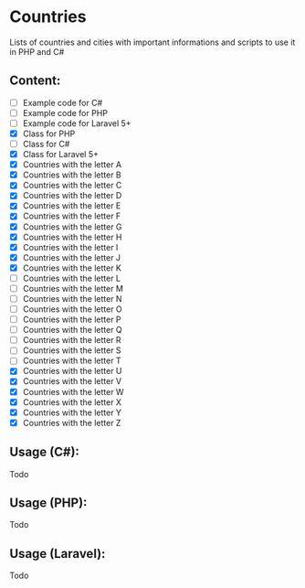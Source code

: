 # Countries
Lists of countries and cities with important informations and scripts to use it in PHP and C#

## Content:
- [ ] Example code for C#
- [ ] Example code for PHP
- [ ] Example code for Laravel 5+
- [x] Class for PHP
- [ ] Class for C#
- [x] Class for Laravel 5+
- [x] Countries with the letter A
- [x] Countries with the letter B
- [x] Countries with the letter C
- [x] Countries with the letter D
- [x] Countries with the letter E
- [x] Countries with the letter F
- [x] Countries with the letter G
- [x] Countries with the letter H
- [x] Countries with the letter I
- [x] Countries with the letter J
- [x] Countries with the letter K
- [ ] Countries with the letter L
- [ ] Countries with the letter M
- [ ] Countries with the letter N
- [ ] Countries with the letter O
- [ ] Countries with the letter P
- [ ] Countries with the letter Q
- [ ] Countries with the letter R
- [ ] Countries with the letter S
- [ ] Countries with the letter T
- [x] Countries with the letter U
- [x] Countries with the letter V
- [x] Countries with the letter W
- [x] Countries with the letter X
- [x] Countries with the letter Y
- [x] Countries with the letter Z

## Usage (C#):
Todo

## Usage (PHP):
Todo

## Usage (Laravel):
Todo
